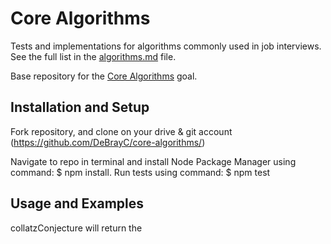 # Core Algorithms

Tests and implementations for algorithms commonly used in job interviews. See the full list in the [algorithms.md](algorithms.md) file.

Base repository for the [Core Algorithms](https://github.com/GuildCrafts/web-development-js/issues/123) goal.

## Installation and Setup

Fork repository, and clone on your drive & git account (https://github.com/DeBrayC/core-algorithms/)

Navigate to repo in terminal and install Node Package Manager using command: $ npm install.
Run tests using command: $ npm test

## Usage and Examples

collatzConjecture will return the 
